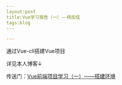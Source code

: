 ```yaml
---
layout:post
title:Vue学习报告（一）——杨加佳
tags:blog
​---

---
```


通过Vue-cli搭建Vue项目

详见本人博客↓

传送门：[Vue前端项目学习（一）——搭建环境](https://blog.csdn.net/weixin_40280266/article/details/79916555)

